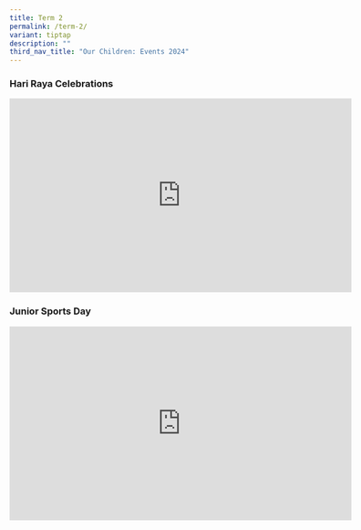 ```yaml
---
title: Term 2
permalink: /term-2/
variant: tiptap
description: ""
third_nav_title: "Our Children: Events 2024"
---
```

<h3>Hari Raya Celebrations</h3>
<div class="iframe-wrapper">
<iframe height="340" width="600" allowfullscreen="true" frameborder="0" src="https://www.youtube.com/embed/tI3smtvvjeg?si=fddeJhsnb9CQlsp6"></iframe>
</div>
<h3>Junior Sports Day</h3>
<div class="iframe-wrapper">
<iframe height="340" width="600" allowfullscreen="true" frameborder="0" src="https://www.youtube.com/embed/qZcSNfCTgsU?si=WRN9XtfbAmARje1c"></iframe>
</div>
<p></p>